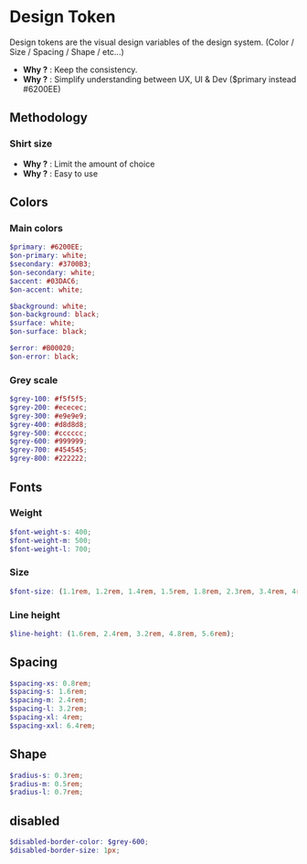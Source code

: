 # Design Token

Design tokens are the visual design variables of the design system. (Color / Size / Spacing / Shape / etc...)

- **Why ?** : Keep the consistency.
- **Why ?** : Simplify understanding between UX, UI & Dev ($primary instead #6200EE)

## Methodology

### Shirt size

- **Why ?** : Limit the amount of choice
- **Why ?** : Easy to use

## Colors 

### Main colors

```scss
$primary: #6200EE;
$on-primary: white;
$secondary: #3700B3;
$on-secondary: white;
$accent: #03DAC6;
$on-accent: white;

$background: white;
$on-background: black;
$surface: white;
$on-surface: black;

$error: #B00020;
$on-error: black;
```

### Grey scale

```scss
$grey-100: #f5f5f5;
$grey-200: #ececec;
$grey-300: #e9e9e9;
$grey-400: #d8d8d8;
$grey-500: #cccccc;
$grey-600: #999999;
$grey-700: #454545;
$grey-800: #222222;
```

## Fonts

### Weight

```scss
$font-weight-s: 400;
$font-weight-m: 500;
$font-weight-l: 700;
```

### Size

```scss
$font-size: (1.1rem, 1.2rem, 1.4rem, 1.5rem, 1.8rem, 2.3rem, 3.4rem, 4rem);
```

### Line height

```scss
$line-height: (1.6rem, 2.4rem, 3.2rem, 4.8rem, 5.6rem);
```

## Spacing

```scss
$spacing-xs: 0.8rem;
$spacing-s: 1.6rem;
$spacing-m: 2.4rem;
$spacing-l: 3.2rem;
$spacing-xl: 4rem;
$spacing-xxl: 6.4rem;
```

## Shape

```scss
$radius-s: 0.3rem;
$radius-m: 0.5rem;
$radius-l: 0.7rem;
```

## disabled

```scss
$disabled-border-color: $grey-600;
$disabled-border-size: 1px;
```
